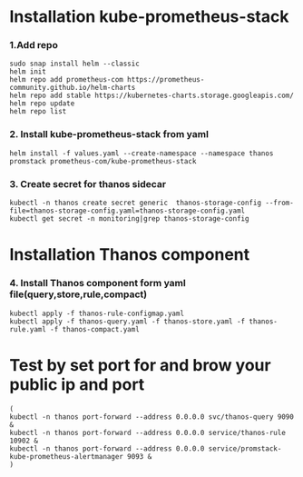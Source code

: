 # Installation kube-prometheus-stack
### 1.Add repo
```
sudo snap install helm --classic
helm init
helm repo add prometheus-com https://prometheus-community.github.io/helm-charts
helm repo add stable https://kubernetes-charts.storage.googleapis.com/
helm repo update
helm repo list
```
### 2. Install kube-prometheus-stack from yaml
```
helm install -f values.yaml --create-namespace --namespace thanos promstack prometheus-com/kube-prometheus-stack
```

### 3. Create secret for thanos sidecar
``` 
kubectl -n thanos create secret generic  thanos-storage-config --from-file=thanos-storage-config.yaml=thanos-storage-config.yaml 
kubectl get secret -n monitoring|grep thanos-storage-config
``` 
# Installation Thanos component
###  4. Install Thanos component form yaml file(query,store,rule,compact)
``` 
kubectl apply -f thanos-rule-configmap.yaml
kubectl apply -f thanos-query.yaml -f thanos-store.yaml -f thanos-rule.yaml -f thanos-compact.yaml
``` 

# Test by set port for and brow your public ip and port
``` 
(
kubectl -n thanos port-forward --address 0.0.0.0 svc/thanos-query 9090 &
kubectl -n thanos port-forward --address 0.0.0.0 service/thanos-rule 10902 &
kubectl -n thanos port-forward --address 0.0.0.0 service/promstack-kube-prometheus-alertmanager 9093 &
)
``` 
